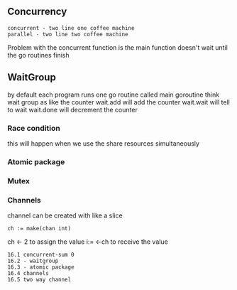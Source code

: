 ## Concurrency

```
concurrent - two line one coffee machine
parallel - two line two coffee machine
```

Problem with the concurrent function is the main function doesn't wait until the go routines finish
## WaitGroup

by default each program runs one go routine called main goroutine think wait group as like the counter
wait.add will add the counter
wait.wait will tell to wait
wait.done will decrement the counter

### Race condition
this will happen when we use the share resources simultaneously
### Atomic package
### Mutex
### Channels
channel can be created with like a slice
```
ch := make(chan int)
```
ch <- 2 to assign the value
i:= <-ch to receive the value
```
16.1 concurrent-sum 0
16.2 - waitgroup
16.3 - atomic package
16.4 channels
16.5 two way channel
```